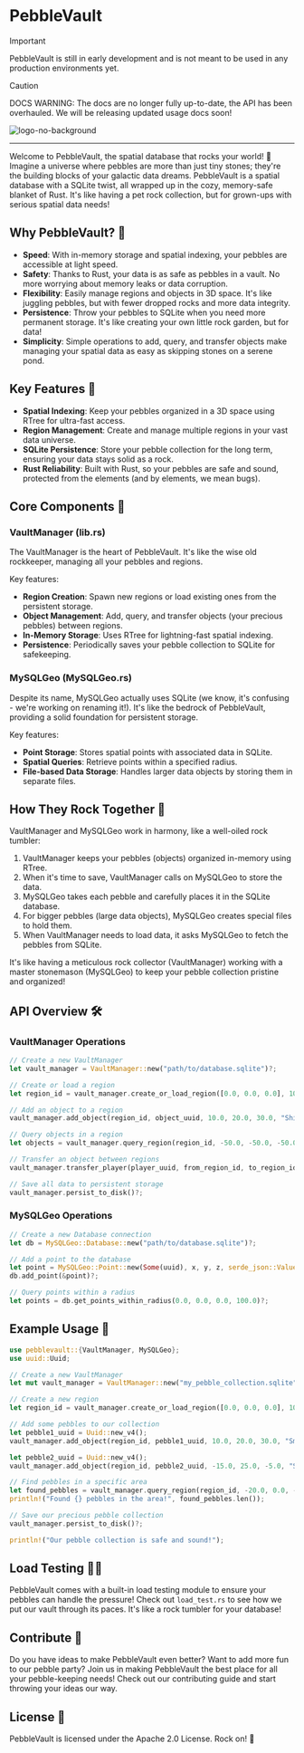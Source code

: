 # PebbleVault

> [!IMPORTANT]
> PebbleVault is still in early development and is not meant to be used in any production environments yet.

> [!CAUTION]
> DOCS WARNING: The docs are no longer fully up-to-date, the API has been overhauled. We will be releasing updated usage docs soon!

![logo-no-background](https://github.com/Stars-Beyond/PebbleVault/assets/34868944/927902b2-1579-4e3a-9c92-93a0f9e47e3e)

---
Welcome to PebbleVault, the spatial database that rocks your world! 🚀 Imagine a universe where pebbles are more than just tiny stones; they're the building blocks of your galactic data dreams. PebbleVault is a spatial database with a SQLite twist, all wrapped up in the cozy, memory-safe blanket of Rust. It's like having a pet rock collection, but for grown-ups with serious spatial data needs!

## Why PebbleVault? 🌟
- **Speed**: With in-memory storage and spatial indexing, your pebbles are accessible at light speed.
- **Safety**: Thanks to Rust, your data is as safe as pebbles in a vault. No more worrying about memory leaks or data corruption.
- **Flexibility**: Easily manage regions and objects in 3D space. It's like juggling pebbles, but with fewer dropped rocks and more data integrity.
- **Persistence**: Throw your pebbles to SQLite when you need more permanent storage. It's like creating your own little rock garden, but for data!
- **Simplicity**: Simple operations to add, query, and transfer objects make managing your spatial data as easy as skipping stones on a serene pond.

## Key Features 🎉
- **Spatial Indexing**: Keep your pebbles organized in a 3D space using RTree for ultra-fast access.
- **Region Management**: Create and manage multiple regions in your vast data universe.
- **SQLite Persistence**: Store your pebble collection for the long term, ensuring your data stays solid as a rock.
- **Rust Reliability**: Built with Rust, so your pebbles are safe and sound, protected from the elements (and by elements, we mean bugs).

## Core Components 🧱

### VaultManager (lib.rs)
The VaultManager is the heart of PebbleVault. It's like the wise old rockkeeper, managing all your pebbles and regions.

Key features:
- **Region Creation**: Spawn new regions or load existing ones from the persistent storage.
- **Object Management**: Add, query, and transfer objects (your precious pebbles) between regions.
- **In-Memory Storage**: Uses RTree for lightning-fast spatial indexing.
- **Persistence**: Periodically saves your pebble collection to SQLite for safekeeping.

### MySQLGeo (MySQLGeo.rs)
Despite its name, MySQLGeo actually uses SQLite (we know, it's confusing - we're working on renaming it!). It's like the bedrock of PebbleVault, providing a solid foundation for persistent storage.

Key features:
- **Point Storage**: Stores spatial points with associated data in SQLite.
- **Spatial Queries**: Retrieve points within a specified radius.
- **File-based Data Storage**: Handles larger data objects by storing them in separate files.

## How They Rock Together 🎸
VaultManager and MySQLGeo work in harmony, like a well-oiled rock tumbler:

1. VaultManager keeps your pebbles (objects) organized in-memory using RTree.
2. When it's time to save, VaultManager calls on MySQLGeo to store the data.
3. MySQLGeo takes each pebble and carefully places it in the SQLite database.
4. For bigger pebbles (large data objects), MySQLGeo creates special files to hold them.
5. When VaultManager needs to load data, it asks MySQLGeo to fetch the pebbles from SQLite.

It's like having a meticulous rock collector (VaultManager) working with a master stonemason (MySQLGeo) to keep your pebble collection pristine and organized!

## API Overview 🛠️

### VaultManager Operations

```rust
// Create a new VaultManager
let vault_manager = VaultManager::new("path/to/database.sqlite")?;

// Create or load a region
let region_id = vault_manager.create_or_load_region([0.0, 0.0, 0.0], 100.0)?;

// Add an object to a region
vault_manager.add_object(region_id, object_uuid, 10.0, 20.0, 30.0, "Shiny pebble data")?;

// Query objects in a region
let objects = vault_manager.query_region(region_id, -50.0, -50.0, -50.0, 50.0, 50.0, 50.0)?;

// Transfer an object between regions
vault_manager.transfer_player(player_uuid, from_region_id, to_region_id)?;

// Save all data to persistent storage
vault_manager.persist_to_disk()?;
```

### MySQLGeo Operations

```rust
// Create a new Database connection
let db = MySQLGeo::Database::new("path/to/database.sqlite")?;

// Add a point to the database
let point = MySQLGeo::Point::new(Some(uuid), x, y, z, serde_json::Value::String("Pebble data".to_string()));
db.add_point(&point)?;

// Query points within a radius
let points = db.get_points_within_radius(0.0, 0.0, 0.0, 100.0)?;
```

## Example Usage 🚀

```rust
use pebblevault::{VaultManager, MySQLGeo};
use uuid::Uuid;

// Create a new VaultManager
let mut vault_manager = VaultManager::new("my_pebble_collection.sqlite")?;

// Create a new region
let region_id = vault_manager.create_or_load_region([0.0, 0.0, 0.0], 100.0)?;

// Add some pebbles to our collection
let pebble1_uuid = Uuid::new_v4();
vault_manager.add_object(region_id, pebble1_uuid, 10.0, 20.0, 30.0, "Smooth river pebble")?;

let pebble2_uuid = Uuid::new_v4();
vault_manager.add_object(region_id, pebble2_uuid, -15.0, 25.0, -5.0, "Sparkly quartz pebble")?;

// Find pebbles in a specific area
let found_pebbles = vault_manager.query_region(region_id, -20.0, 0.0, -10.0, 20.0, 30.0, 40.0)?;
println!("Found {} pebbles in the area!", found_pebbles.len());

// Save our precious pebble collection
vault_manager.persist_to_disk()?;

println!("Our pebble collection is safe and sound!");
```

## Load Testing 🏋️‍♂️
PebbleVault comes with a built-in load testing module to ensure your pebbles can handle the pressure! Check out `load_test.rs` to see how we put our vault through its paces. It's like a rock tumbler for your database!

## Contribute 🤝
Do you have ideas to make PebbleVault even better? Want to add more fun to our pebble party? Join us in making PebbleVault the best place for all your pebble-keeping needs! Check out our contributing guide and start throwing your ideas our way.

## License 📜
PebbleVault is licensed under the Apache 2.0 License. Rock on! 🤘
